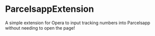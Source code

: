 # ParcelsappExtension
A simple extension for Opera to input tracking numbers into Parcelsapp without needing to open the page!
